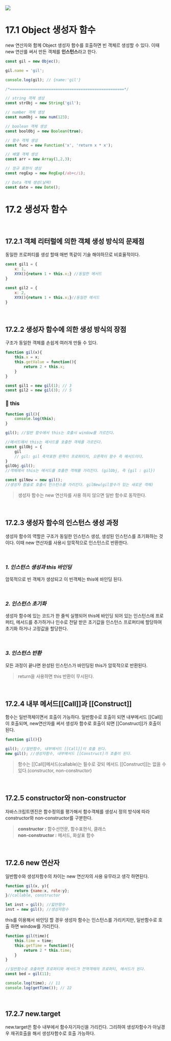<img src="https://capsule-render.vercel.app/api?type=waving&color=gradient&customColorList=1&height=200&section=header&text=Chapter17.%20%EC%83%9D%EC%84%B1%EC%9E%90%20%ED%95%A8%EC%88%98%EC%97%90%20%EC%9D%98%ED%95%9C%20%EA%B0%9D%EC%B2%B4%20%EC%83%9D%EC%84%B1&fontSize=40">

# **17.1 Object 생성자 함수**

new 연산자와 함께 Object 생성자 함수를 호출하면 빈 객체르 생성할 수 있다. 이때 new 연산를 써서 만든 객체를 **인스턴스**라고 한다.

```js
const gil = new Objec();

gil.name = 'gil';

console.log(gil); // {name:'gil'}

/*==================================================*/

// string 객체 생성
const strObj = new String('gil');

// number 객체 생성
const numObj = new num(123);

// boolean 객체 생성
const boolObj = new Boolean(true);

// 함수 객체 생성
const func = new Function('x', 'return x * x');

// 배열 객체 생성
const arr = new Array(1,2,3);

// 정규 표현식 생성
const regExp = new RegExp(/ab+c/i);

// Data 객체 생성(날짜)
const date = new Date();
```

# **17.2 생성자 함수**

<br>

## **17.2.1 객체 리터럴에 의한 객체 생성 방식의 문제점**
동일한 프로퍼티를 생성 할때 매번 똑같이 기술 해야하므로 비효율적이다.

```js
const gil1 = {
    x: 1,
    XYX(){return 1 + this.x;} //동일한 메서드
}

const gil2 = {
    x: 2,
    XYX(){return 1 + this.x;}//동일한 메서드
}
```
<br>

## **17.2.2 생성자 함수에 의한 생성 방식의 장점**
구조가 동일한 객체를 손쉽게 여러개 만들 수 있다.

```js
function gil(x){
    this.x = x;
    this.getValue = function(){
        return 2 + this.x;
    }
}

const gil1 = new gil(1); // 3
const gil2 = new gil(3); // 5
```

### 📌 **this**
```js
function gil(){
    console.log(this);
}

gil(); //일반 함수에서 this는 호출시 window를 가르킨다.

//메서드에서 this는 메서드를 호출한 객체를 가르킨다.
const gilObj = {
    gil 
    // gil: gil 축약표현 왼쪽이 프로퍼티키, 오른쪽이 함수 즉 메서드이다.
}
gilObj.gil();
//객체에서 this는 메서드를 호출한 객체를 가리킨다. (gilObj, 즉 {gil : gil})

const gilNew = new gil();
//생성자 함술로 호출시 인스턴스를 가리킨다. gilNew(gil함수가 있는 새로운 객체)
```

> 생성자 함수는 new 연산자를 사용 하지 않으면 일반 함수로 동작한다.

<br>

## **17.2.3 생성자 함수의 인스턴스 생성 과정**
생성자 함수의 역할은 구조가 동일한 인스턴스 생성, 생성된 인스턴스를 초기화하는 것이다. 이때 new 연산자를 사용시 암묵적으로 인스턴스르 반환한다.

<br>

### ***1. 인스턴스 생성과 this 바인딩***
암묵적으로 빈 객체가 생성되고 이 빈객체는 this에 바인딩 된다.

<br>

### ***2. 인스턴스 초기화***
생성자 함수에 있는 코드가 한 줄씩 실행되어 this에 바인딩 되어 있는 인스턴스에 프로퍼티, 메서드를 추가하거나 인수로 전달 받은 초기값을 인스턴스 프로퍼티에 할당하여 초기화 하거나 고정값을 할당한다.

<br>

### ***3. 인스턴스 반환***
모든 과정이 끝나면 완성된 인스턴스가 바인딩된 this가 암묵적으로 반환된다.

>return을 사용하면 this 반환이 무시된다.

<br>

## **17.2.4 내부 메서드[[Call]]과 [[Construct]]**
함수는 일반객체이면서 호출이 가능하다. 일반함수로 호출이 되면 내부메서드 [[Call]]이 호출되며, new연산자를 써서 생성자 함수로 호출이 되면 [[Construct]]가 호출이 된다.

```js
function gil(){}

gil(); //일반함수, 내부메서드 [[Call]]이 호출 된다.
new gil(); //생성자함수, 내부메서드 [[Construct]가 호출이 된다.
```

>함수는 [[Call]]메서드(callable)는 필수로 갖되 메서드 [[Construct]]는 없을 수 있다.(constructor, non-constructor)

<br>

## **17.2.5 constructor와 non-constructor**
자바스크립트엔진은 함수정의를 평가해서 함수객체를 생성시 정의 방식에 따라 constructor와 non-constructor를 구분한다.

>**constructor :** 함수선언문, 함수표현식, 클래스 <br>
>**non-constructor :** 메서드, 화살표 함수

<br>

## **17.2.6 new 연산자**
일반함수와 생성자함수의 차이는 new 연산자의 사용 유무라고 생각 하면된다. 

```js
function gil(x, y){
    return {name:x, role:y};
}//callable, constructor

let inst = gil(); //읿반함수
inst = new gil(); //생성자함수
```

this를 이용해서 바인딩 할 경우 생성자 함수는 인스턴스를 가리키지만, 일반함수로 호출 하면 window를 가리킨다.

```js
function gil(time){
    this.time = time;
    this.getTime = function(){
        return 2 * this.time;
    }
}

//일반함수로 호출하면 프로퍼티와 메서드가 전역객체의 프로퍼티, 메서드가 된다.
const bed = gil(11);

console.log(time); // 11
console.log(getTime()); // 22
```

<br>

## **17.2.7 new.target**
new.target은 함수 내부에서 함수자기자신을 가리킨다. 그리하여 생성자함수가 아닐경우 재귀호출을 해서 생성자함수로 호출 가능하다.